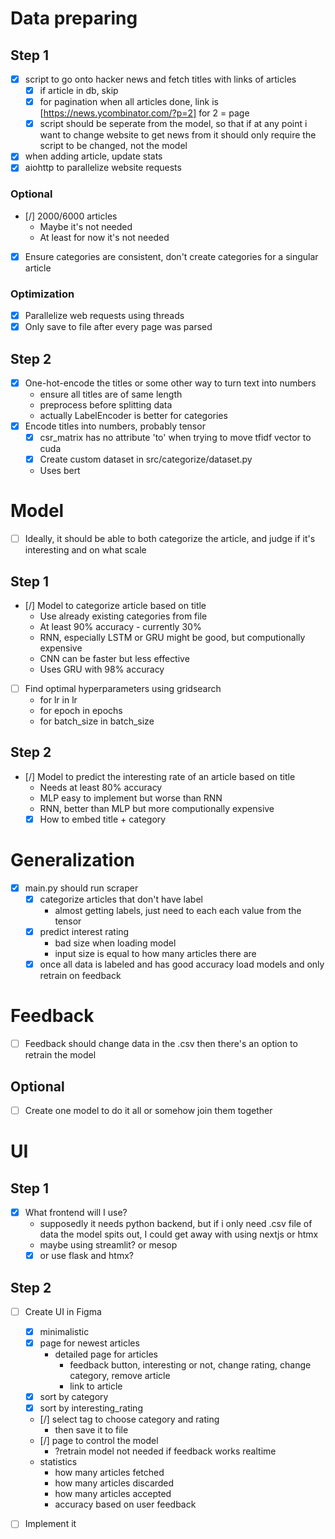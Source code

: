 # Data preparing
## Step 1
- [x] script to go onto hacker news and fetch titles with links of articles
    - [x] if article in db, skip
    - [x] for pagination when all articles done, link is [https://news.ycombinator.com/?p=2] for 2 = page
    - [x] script should be seperate from the model, so that if at any point i want to change website to get news from
        it should only require the script to be changed, not the model
- [x] when adding article, update stats
- [x] aiohttp to parallelize website requests

### Optional
- [/] 2000/6000 articles
    - Maybe it's not needed
    - At least for now it's not needed
- [x] Ensure categories are consistent, don't create categories for a singular article

### Optimization
- [x] Parallelize web requests using threads
- [x] Only save to file after every page was parsed

## Step 2
- [x] One-hot-encode the titles or some other way to turn text into numbers
    - ensure all titles are of same length
    - preprocess before splitting data
    - actually LabelEncoder is better for categories
- [x] Encode titles into numbers, probably tensor
    - [x] csr_matrix has no attribute 'to' when trying to move tfidf vector to cuda
    - [x] Create custom dataset in src/categorize/dataset.py
    - Uses bert

# Model
- [ ] Ideally, it should be able to both categorize the article, and judge if it's interesting and on what scale

## Step 1
- [/] Model to categorize article based on title
    - Use already existing categories from file
    - At least 90% accuracy - currently 30%
    - RNN, especially LSTM or GRU might be good,
    but computionally expensive
    - CNN can be faster but less effective
    - Uses GRU with 98% accuracy

- [ ] Find optimal hyperparameters using gridsearch
    - for lr in lr
    - for epoch in epochs
    - for batch_size in batch_size

## Step 2
- [/] Model to predict the interesting rate of an article based on title
    - Needs at least 80% accuracy
    - MLP easy to implement but worse than RNN
    - RNN, better than MLP but more computionally expensive
    - [x] How to embed title + category

# Generalization
- [x] main.py should run scraper
    - [x] categorize articles that don't have label
        - almost getting labels, just need to each
        each value from the tensor
    - [x] predict interest rating
        - bad size when loading model
        - input size is equal to how many articles there are
    - [x] once all data is labeled and has good accuracy
        load models and only retrain on feedback

# Feedback
- [ ] Feedback should change data in the .csv
then there's an option to retrain the model

## Optional
- [ ] Create one model to do it all or somehow join them together

# UI
## Step 1
- [x] What frontend will I use?
    - supposedly it needs python backend,
    but if i only need .csv file of data the model spits out,
    I could get away with using nextjs or htmx
    - maybe using streamlit?
    or mesop
    - [x] or use flask and htmx?

## Step 2
- [ ] Create UI in Figma
    - [x] minimalistic
    - [x] page for newest articles
        - detailed page for articles
            - feedback button,
            interesting or not,
            change rating,
            change category,
            remove article
            - link to article
    - [x] sort by category
    - [x] sort by interesting_rating
    - [/] select tag to choose category and rating
        - then save it to file
    - [/] page to control the model
        - ?retrain model not needed if feedback works realtime
    - statistics
        - how many articles fetched
        - how many articles discarded
        - how many articles accepted
        - accuracy based on user feedback

- [ ] Implement it
